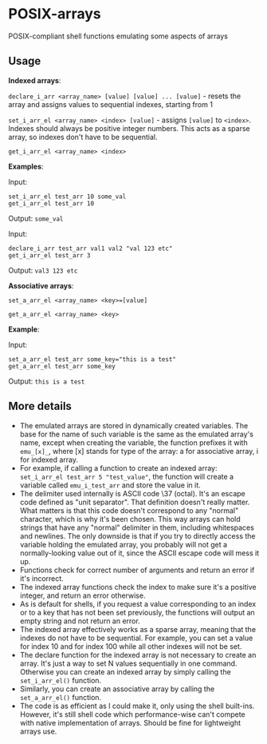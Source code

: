 # POSIX-arrays
POSIX-compliant shell functions emulating some aspects of arrays

## Usage
**Indexed arrays**:

`declare_i_arr <array_name> [value] [value] ... [value]` - resets the array and assigns values to sequential indexes, starting from 1

`set_i_arr_el <array_name> <index> [value]` - assigns `[value]` to `<index>`. Indexes should always be positive integer numbers. This acts as a sparse array, so indexes don't have to be sequential.

`get_i_arr_el <array_name> <index>`

**Examples**:

Input:

```
set_i_arr_el test_arr 10 some_val
get_i_arr_el test_arr 10
```

Output: `some_val`

Input:

```
declare_i_arr test_arr val1 val2 "val 123 etc"
get_i_arr_el test_arr 3
```

Output: `val3 123 etc`

**Associative arrays**:

`set_a_arr_el <array_name> <key>=[value]`

`get_a_arr_el <array_name> <key>`

**Example**:

Input:

```
set_a_arr_el test_arr some_key="this is a test"
get_a_arr_el test_arr some_key
```

Output: `this is a test`

## More details
- The emulated arrays are stored in dynamically created variables. The base for the name of such variable is the same as the emulated array's name, except when creating the variable, the function prefixes it with `emu_[x]_`, where [x] stands for type of the array: a for associative array, i for indexed array.
- For example, if calling a function to create an indexed array: `set_i_arr_el test_arr 5 "test_value"`, the function will create a variable called `emu_i_test_arr` and store the value in it.
- The delimiter used internally is ASCII code \37 (octal). It's an escape code defined as "unit separator". That definition doesn't really matter. What matters is that this code doesn't correspond to any "normal" character, which is why it's been chosen. This way arrays can hold strings that have any "normal" delimiter in them, including whitespaces and newlines. The only downside is that if you try to directly access the variable holding the emulated array, you probably will not get a normally-looking value out of it, since the ASCII escape code will mess it up.
- Functions check for correct number of arguments and return an error if it's incorrect.
- The indexed array functions check the index to make sure it's a positive integer, and return an error otherwise.
- As is default for shells, if you request a value corresponding to an index or to a key that has not been set previously, the functions will output an empty string and not return an error.
- The indexed array effectively works as a sparse array, meaning that the indexes do not have to be sequential. For example, you can set a value for index 10 and for index 100 while all other indexes will not be set.
- The declare function for the indexed array is not necessary to create an array. It's just a way to set N values sequentially in one command. Otherwise you can create an indexed array by simply calling the `set_i_arr_el()` function.
- Similarly, you can create an associative array by calling the `set_a_arr_el()` function.
- The code is as efficient as I could make it, only using the shell built-ins. However, it's still shell code which performance-wise can't compete with native implementation of arrays. Should be fine for lightweight arrays use.
